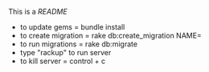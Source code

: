 This is a *README*

- to update gems = bundle install
- to create migration = rake db:create_migration NAME=
- to run migrations = rake db:migrate
- type "rackup" to run server
- to kill server = control + c